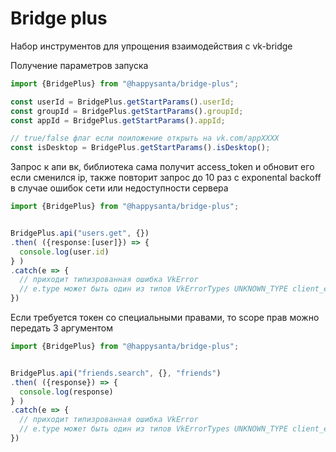 # Bridge plus

Набор инструментов для упрощения взаимодействия с vk-bridge

Получение параметров запуска

```ts
import {BridgePlus} from "@happysanta/bridge-plus";

const userId = BridgePlus.getStartParams().userId;
const groupId = BridgePlus.getStartParams().groupId;
const appId = BridgePlus.getStartParams().appId;

// true/false флаг если поиложение открыть на vk.com/appXXXX
const isDesktop = BridgePlus.getStartParams().isDesktop();
```

Запрос к апи вк, библиотека сама получит access_token и обновит его если 
сменился ip, также повторит запрос до 10 раз с exponental backoff в случае 
ошибок сети или недоступности сервера

```ts
import {BridgePlus} from "@happysanta/bridge-plus";


BridgePlus.api("users.get", {})
.then( ({response:[user]}) => {
  console.log(user.id)
} )
.catch(e => {
  // приходит типизрованная ошибка VkError
  // e.type может быть один из типов VkErrorTypes UNKNOWN_TYPE client_error api_error network_error access_error
})
```

Если требуется токен со специальными правами, то scope прав можно передать 3 аргументом

```ts
import {BridgePlus} from "@happysanta/bridge-plus";


BridgePlus.api("friends.search", {}, "friends")
.then( ({response}) => {
  console.log(response)
} )
.catch(e => {
  // приходит типизрованная ошибка VkError
  // e.type может быть один из типов VkErrorTypes UNKNOWN_TYPE client_error api_error network_error access_error
})
```
